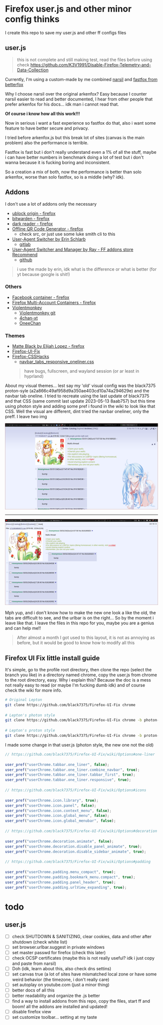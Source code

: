 # Firefox user.js and other minor config thinks

I create this repo to save my user.js and other ff configs files

## user.js
> this is not complete and still making test, read the files before using
> check https://github.com/K3V1991/Disable-Firefox-Telemetry-and-Data-Collection

Currently, I'm using a custom-made by me combined [narsil](https://codeberg.org/Narsil/user.js/) and [fastfox from betterfox](https://github.com/yokoffing/BetterFox)

Why I choose narsil over the original arkenfox? Easy because I counter narsil easier to read and better documented, I hear from other people that prefer arkenfox for his docs... idk man i cannot read that.

**Of course i know how all this work!!!**

Now in serious i want a fast experience so fastfox do that, also i want some feature to have better secure and privacy.

I tried before arkenfox.js but this break lot of sites (canvas is the main problem) also the performance is terrible.

Fastfox is fast but i don't really understand even a 1% of all the stuff, maybe i can have better numbers in benchmark doing a lot of test but i don't wanna because it is fucking boring and inconsistent.

So a creation a mix of both, now the performance is better than solo arkenfox, worse than solo fastfox, so is a middle (why? idk).


## Addons

I don't use a lot of addons only the necessary

- [ublock origin - firefox](https://addons.mozilla.org/en-US/firefox/addon/ublock-origin/)
- [bitwarden - firefox](https://addons.mozilla.org/en-US/firefox/addon/bitwarden-password-manager/)
- [dark reader - firefox](https://addons.mozilla.org/en-US/firefox/addon/darkreader/)
- [Offline QR Code Generator - firefox](https://addons.mozilla.org/es/firefox/addon/offline-qr-code-generator/)
	- check src, or just use some luke smith cli to this
- [User-Agent Switcher by Erin Schlarb](https://addons.mozilla.org/en-US/firefox/addon/uaswitcher/)
	- [gitlab](https://gitlab.com/ntninja/user-agent-switcher)
- [User-Agent Switcher and Manager by Ray - FF addons store Recommend](https://addons.mozilla.org/en-US/firefox/addon/user-agent-string-switcher/)
	- [github](https://github.com/ray-lothian/UserAgent-Switcher/)
> i use the made by erin, idk what is the difference or what is better (for yt because google is shit!)

### Others

- [Facebook container - firefox](https://addons.mozilla.org/en-US/firefox/addon/facebook-container/)
- [Firefox Multi-Account Containers - firefox](https://addons.mozilla.org/en-US/firefox/addon/multi-account-containers/)
- [Violentmonkey](https://addons.mozilla.org/en-US/firefox/addon/violentmonkey/)
	- [Violentmonkey git](https://github.com/violentmonkey/violentmonkey)
	- [4chan-xt](https://github.com/TuxedoTako/4chan-xt)
	- [OneeChan](https://github.com/KevinParnell/OneeChan)

### Themes

- [Matte Black by Elijah Lopez - firefox](https://addons.mozilla.org/en-US/firefox/addon/matte-black-v1/)
- [Firefox-UI-Fix](https://github.com/black7375/Firefox-UI-Fix)
- [Firefox-CSSHacks](https://github.com/MrOtherGuy/firefox-csshacks/)
	- [navbar_tabs_responsive_oneliner.css](https://github.com/MrOtherGuy/firefox-csshacks/blob/master/chrome/navbar_tabs_responsive_oneliner.css)
	> have bugs, fullscreen, and wayland session (or ar least in hyprland)

About my visual themes... lest say my 'old' visual config was the black7375 proton-syle (a2a866c49af958d9a350ae403cd10a74a294629e) and the navbar tab oneline.
I tried to recreate using the last update of black7375 and that CSS (same commit last update 2023-05-13 8aab757) but this time using photon style and adding some pref i found in the wiki to look like that CSS.
Well the visual are different, dint tried the navbar oneliner, only the preff.
I leave two img

![old.png](old.png)

---

![new.png](new.png)

Mph yup, and i don't know how to make the new one look a like the old, the tabs are difficult to see, and the urlbar is on the right...
So by the moment i leave like that.
I leave the files in this repo for you, maybe you are a genius and can help me!!
> After almost a month I got used to this layout, it is not as annoying as before, but it would be good to know how to modify all this


## Firefox UI Fix little install guide

It's simple, go to the profile root directory, then clone the repo (select the branch you like) in a directory named chrome, copy the user.js from chrome to the root directory, easy.
Why i explain this? Because the doc is a mess not really easy to read (or maybe I'm fucking dumb idk) and of course check the wiki for more info.

```sh
# Original Lepton
git clone https://github.com/black7375/Firefox-UI-Fix chrome

# Lepton's photon style
git clone https://github.com/black7375/Firefox-UI-Fix chrome -b photon-style

# Lepton's proton style
git clone https://github.com/black7375/Firefox-UI-Fix chrome -b proton-style
```


I made some change in that user.js (photon style, the new one not the old)

```js
// https://github.com/black7375/Firefox-UI-Fix/wiki/Options#one-liner

user_pref("userChrome.tabbar.one_liner", false);
user_pref("userChrome.tabbar.one_liner.combine_navbar", true);
user_pref("userChrome.tabbar.one_liner.tabbar_first", true);
user_pref("userChrome.tabbar.one_liner.responsive", true);

// https://github.com/black7375/Firefox-UI-Fix/wiki/Options#icons

user_pref("userChrome.icon.library", true);
user_pref("userChrome.icon.panel", false);
user_pref("userChrome.icon.context_menu", false);
user_pref("userChrome.icon.global_menu", false);
user_pref("userChrome.icon.global_menubar", false);

// https://github.com/black7375/Firefox-UI-Fix/wiki/Options#decoration

user_pref("userChrome.decoration.animate", false);
user_pref("userChrome.decoration.disable_panel_animate", true);
user_pref("userChrome.decoration.disable_sidebar_animate", true);

// https://github.com/black7375/Firefox-UI-Fix/wiki/Options#padding

user_pref("userChrome.padding.menu_compact", true);
user_pref("userChrome.padding.bookmark_menu.compact", true);
user_pref("userChrome.padding.panel_header", true);
user_pref("userChrome.padding.urlView_expanding", true);
```

# todo

## user.js
- [ ] check SHUTDOWN & SANITIZING, clear cookies, data and other after shutdown (check white list)
- [ ] set browser.urlbar.suggest in private windows
- [ ] set master passwd for firefox (check this later)
- [ ] check OCSP certificates (maybe this is not really useful? idk i just copy and paste from narsil)
- [ ] Doh (idk, learn about this, also check dns settins)
- [ ] set canvas true (a lot of sites have mismatched local zone or have some weird behavior (the timezone, i don't really care)
- [ ] set autoplay on youtube.com (just a minor thing)
- [ ] better docs of all this
- [ ] better readability and organize the .js better
- [ ] find a way to install addons from this repo, copy the files, start ff and boom! all the addons are installed and updated!
- [ ] disable firefox view
- [ ] set customize toolbar... setting at my taste